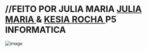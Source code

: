# //FEITO POR JULIA MARIA <a href="https://github.com/Julia-maria56/PMD2-241/tree/main/Avaliacoes/avaliacao-02"> JULIA MARIA </a> & <a href="https://github.com/KesiaRocha/pdm2-241/tree/main/Avaliacoes/Avaliacao-02"> KESIA ROCHA </a>    P5 INFORMATICA

![image](https://github.com/KesiaRocha/pdm2-241/assets/124710521/cf3000ce-4108-4b0e-ade7-4465d0f1ffc2)
